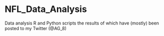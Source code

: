 # NFL_Data_Analysis
Data analysis R and Python scripts the results of which have (mostly) been posted to my Twitter (@AG_8)
